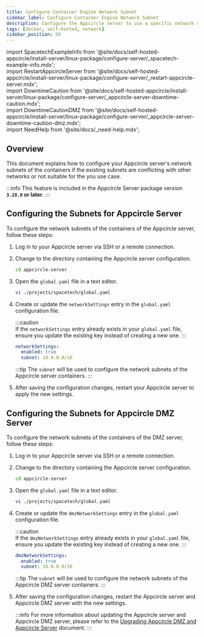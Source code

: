 ```yaml
---
title: Configure Container Engine Network Subnet
sidebar_label: Configure Container Engine Network Subnet
description: Configure the Appcircle server to use a specific network subnets for the containers.
tags: [docker, self-hosted, network]
sidebar_position: 50
---
```


import SpacetechExampleInfo from '@site/docs/self-hosted-appcircle/install-server/linux-package/configure-server/_spacetech-example-info.mdx';  
import RestartAppcircleServer from '@site/docs/self-hosted-appcircle/install-server/linux-package/configure-server/_restart-appcircle-server.mdx';  
import DowntimeCaution from '@site/docs/self-hosted-appcircle/install-server/linux-package/configure-server/_appcircle-server-downtime-caution.mdx';  
import DowntimeCautionDMZ from '@site/docs/self-hosted-appcircle/install-server/linux-package/configure-server/_appcircle-server-downtime-caution-dmz.mdx';  
import NeedHelp from '@site/docs/\_need-help.mdx';

## Overview

This document explains how to configure your Appcircle server's network subnets of the containers if the existing subnets are conflicting with other networks or not suitable for the you use case.

:::info
This feature is included in the Appcircle Server package version **`3.28.0` or later**.
:::

## Configuring the Subnets for Appcircle Server

To configure the network subnets of the containers of the Appcircle server, follow these steps:

<DowntimeCaution />

1. Log in to your Appcircle server via SSH or a remote connection.

2. Change to the directory containing the Appcircle server configuration.

   ```bash
   cd appcircle-server
   ```

3. Open the `global.yaml` file in a text editor.

    <SpacetechExampleInfo />

    ```bash
    vi ./projects/spacetech/global.yaml
    ```

4. Create or update the `networkSettings` entry in the `global.yaml` configuration file.

    :::caution  
    If the `networkSettings` entry already exists in your `global.yaml` file, ensure you update the existing key instead of creating a new one.
    :::

    ```yaml
    networkSettings:
      enabled: true
      subnet: 10.0.0.0/16
    ```
    :::tip
    The `subnet` will be used to configure the network subnets of the Appcircle server containers.
    :::

5. After saving the configuration changes, restart your Appcircle server to apply the new settings.

   <RestartAppcircleServer />

## Configuring the Subnets for Appcircle DMZ Server

To configure the network subnets of the containers of the DMZ server, follow these steps:

<DowntimeCautionDMZ />

1. Log in to your Appcircle server via SSH or a remote connection.

2. Change to the directory containing the Appcircle server configuration.

   ```bash
   cd appcircle-server
   ```

3. Open the `global.yaml` file in a text editor.

    <SpacetechExampleInfo />

    ```bash
    vi ./projects/spacetech/global.yaml
    ```

4. Create or update the `dmzNetworkSettings` entry in the `global.yaml` configuration file.

    :::caution  
    If the `dmzNetworkSettings` entry already exists in your `global.yaml` file, ensure you update the existing key instead of creating a new one.
    :::

    ```yaml
    dmzNetworkSettings:
      enabled: true
      subnet: 10.0.0.0/16
    ```
    :::tip
    The `subnet` will be used to configure the network subnets of the Appcircle DMZ server containers.
    :::

5. After saving the configuration changes, restart the Appcircle server and Appcircle DMZ server with the new settings.

    :::info
    For more information about updating the Appcircle server and Appcircle DMZ server, please refer to the [Upgrading Appcircle DMZ and Appcircle Server](/self-hosted-appcircle/install-server/linux-package/configure-server/advanced-configuration/store-dist-dmz.md#upgrading-appcircle-dmz-and-appcircle-server) document.
    :::


<NeedHelp />